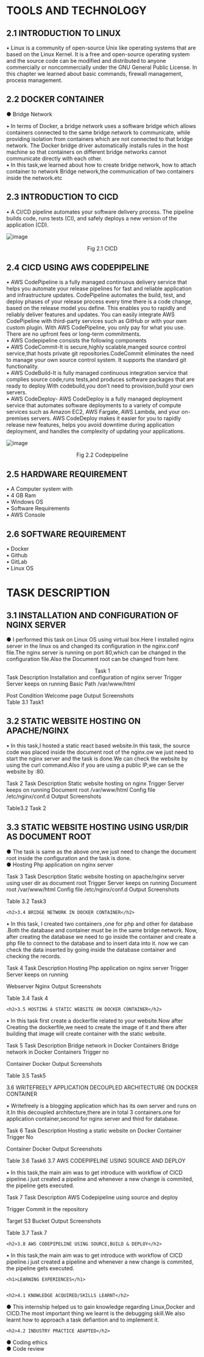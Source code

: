 <h1>TOOLS AND TECHNOLOGY</h1>


<h2>2.1 INTRODUCTION TO LINUX</h2>

•	Linux is a community of open-source Unix like operating systems that are based on the Linux Kernel. It is a free and open-source operating system and the source code can be modified and distributed to anyone commercially or noncommercially under the GNU General Public License. In this chapter we learned about basic commands, firewall management, process management.

<h2>2.2 DOCKER CONTAINER</h2>

●	Bridge Network<br>

•	In terms of Docker, a bridge network uses a software bridge which allows containers connected to the same bridge network to communicate, while providing isolation from containers which are not connected to that bridge network. The Docker bridge driver automatically installs rules in the host machine so that containers on different bridge networks cannot communicate directly with each other.<br>
•	In this task,we learned about how to create bridge network, how to attach container to network Bridge network,the communication of two containers inside the network.etc<br>

<h2>2.3 INTRODUCTION TO CICD</h2>

•	A CI/CD pipeline automates your software delivery process. The pipeline builds code, runs tests (CI), and safely deploys a new version of the application (CD).<br>

![image](https://user-images.githubusercontent.com/60308162/178236813-5b0f444e-49b3-46dd-8d2b-12a6080f79d6.png)

 
<center>Fig 2.1 CICD</center> 
<h2>2.4 CICD USING AWS CODEPIPELINE</h2>

•	AWS CodePipeline is a fully managed continuous delivery service that helps you automate your release pipelines for fast and reliable application and infrastructure updates. CodePipeline automates the build, test, and deploy phases of your release process every time there is a code change, based on the release model you define. This enables you to rapidly and reliably deliver features and updates. You can easily integrate AWS CodePipeline with third-party services such as GitHub or with your own custom plugin. With AWS CodePipeline, you only pay for what you use. There are no upfront fees or long-term commitments.<br>
•	AWS Codepipeline consists the following components<br>
•	AWS CodeCommit-It is secure,highly scalable,manged source control service,that hosts private git repositories.CodeCommit eliminates the need to manage your own source control system. It supports the standard git functionality.<br>
•	AWS CodeBuild-It is fully managed continuous integration service that complies source code,runs tests,and produces software packages that are ready to deploy.With codebuild,you don’t need to provision,build your own servers.<br>
•	AWS CodeDeploy- AWS CodeDeploy is a fully managed deployment service that automates software deployments to a variety of compute services such as Amazon EC2, AWS Fargate, AWS Lambda, and your on-premises servers. AWS CodeDeploy makes it easier for you to rapidly release new features, helps you avoid downtime during application deployment, and handles the complexity of updating your applications.<br>

![image](https://user-images.githubusercontent.com/60308162/178236885-fcee3615-c5cf-4df3-b91d-c83260ebc5a0.png)


<center>Fig 2.2 Codepipeline</center>

<h2>2.5 HARDWARE REQUIREMENT</h2>
•	A Computer system with <br>
•	4 GB Ram<br>
•	Windows OS<br>
•	Software Requirements<br> 
•	AWS Console<br>

<h2>2.6 SOFTWARE REQUIREMENT</h2>
•	Docker<br>
•	Github<br>
•	GitLab<br>
•	Linux OS<br>	












<h1>TASK DESCRIPTION</h1>


<h2>3.1 INSTALLATION AND CONFIGURATION OF NGINX SERVER</h2>

●	I performed this task on Linux OS using virtual box.Here I installed nginx server in the linux os and changed its configuration in the nginx.conf file.The nginx server is running on port 80,which can be changed in the configuration file.Also the Document root can be changed from here.<br>

<center>Task 1</center>
Task Description	Installation and configuration of nginx server
Trigger	Server keeps on running
Basic Path	/var/www/html

Post Condition	Welcome page
Output Screenshots	  
Table 3.1 Task1

<h2>3.2 STATIC WEBSITE HOSTING ON APACHE/NGINX</h2>

•	In this task,I hosted a static react based website.In this task, the source code was placed inside the document root of the nginx.ow we just need to start the nginx server and the task is done.We can check the website by using the curl command.Also if you are using a public IP,we can se the website by <public ip >:80.<br>





Task 2
Task Description	Static website hosting on nginx
Trigger	Server keeps on running
Document root	/var/www/html
Config file	/etc/nginx/conf.d
Output Screenshots	
 
Table3.2 Task 2

<h2>3.3 STATIC WEBSITE HOSTING USING USR/DIR AS DOCUMENT ROOT</h2>

●	The task is same as the above one,we just need to change the document root inside the configuration and the task is done.<br>
●	Hosting Php application on nginx server<br>

Task 3
Task Description	Static website hosting on apache/nginx server using user dir as  document root
Trigger	Server keeps on running
Document root	/var/www/html
Config file	/etc/nginx/conf.d
Output Screenshots	
 
Table 3.2 Task3







	<h2>3.4 BRIDGE NETWORK IN DOCKER CONTAINER</h2>

•	In this task, I created two containers ,one for php and other for database .Both the database and container must be in the same bridge network. Now, after creating the database we need to go inside the container and create a php file to connect to the database and to insert data into it. now we can check the data inserted by going inside the database container and checking the records.<br>

Task 4
Task Description	Hosting Php application on nginx server
Trigger	Server keeps on running
	
Webserver	Nginx
Output Screenshots	
 
Table 3.4 Task 4

	<h2>3.5 HOSTING A STATIC WEBSITE ON DOCKER CONTAINER</h2>

•	In this task first create a dockerfile related to your website.Now after Creating the dockerfile,we need to create the image of it and there after building that image will create container with the static website.<br>




Task 5
Task Description	Bridge network in Docker Containers Bridge network in Docker Containers
Trigger	no
	
Container	Docker
Output Screenshots	
 
	
Table 3.5 Task5

3.6 WRITEFREELY APPLICATION DECOUPLED ARCHITECTURE ON DOCKER CONTAINER

•	Writefreely is a blogging application which has its own server and runs on it.In this decoupled architecture,there are in total 3 containers.one for application container,second for nginx server and third for database.










Task 6
Task Description	Hosting a static website on Docker Container
Trigger	No
	
Container	Docker
Output Screenshots	
 
Table 3.6 Task6
3.7 AWS CODEPIPELINE USING SOURCE AND DEPLOY

•	In this task,the main aim was to get introduce with workflow of CICD pipeline.i just created a pipeline and whenever a new change is commited, the pipeline gets executed.

Task 7
Task Description	AWS Codepipeline using source and deploy

Trigger	Commit in the repository
	
Target	S3 Bucket
Output Screenshots	

Table 3.7 Task 7

	<h2>3.8 AWS CODEPIPELINE USING SOURCE,BUILD & DEPLOY</h2>

•	In this task,the main aim was to get introduce with workflow of CICD pipeline.i just created a pipeline and whenever a new change is commited, the pipeline gets executed.<br>

 
	<h1>LEARNING EXPERIENCES</h1>


	<h2>4.1 KNOWLEDGE ACQUIRED/SKILLS LEARNT</h2>

●	This internship helped us to gain knowledge regarding Linux,Docker and CICD.The most important thing we learnt is the debugging skill.We also learnt how to approach a task defiantion and to implement it.<br>

	<h2>4.2 INDUSTRY PRACTICE ADAPTED</h2>
●	Coding ethics<br>
●	Code review<br>
